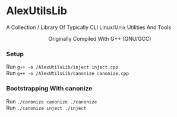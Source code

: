 # AlexUtilsLib
A Collection / Library Of Typically CLI Linux/Unix Utilities And Tools
<p align="center"> Originally Compiled With G++ (GNU/GCC) 

### Setup  
Run `g++ -o /AlexUtilsLib/inject inject.cpp` <br>
Run `g++ -o /AlexUtilsLib/canonize canonize.cpp`

### Bootstrapping With canonize 
Run `./canonize canonize ./canonize` <br>
Run `./canonize inject ./inject`
